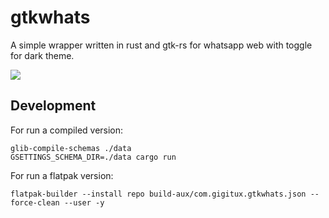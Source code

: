 # gtkwhats

A simple wrapper written in rust and gtk-rs for whatsapp web with toggle for dark theme.

![](https://raw.githubusercontent.com/gigitux/gtkwhats/master/gtkwhats.gif)

## Development

For run a compiled version:

```
glib-compile-schemas ./data
GSETTINGS_SCHEMA_DIR=./data cargo run
```

For run a flatpak version:

```
flatpak-builder --install repo build-aux/com.gigitux.gtkwhats.json --force-clean --user -y
```
